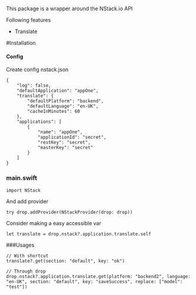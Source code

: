 This package is a wrapper around the NStack.io API 

Following features
 - Translate

#Installation

#### Config
Create config nstack.json

```
{
    "log": false,
    "defaultApplication": "appOne",
    "translate": {
        "defaultPlatform": "backend",
        "defaultLanguage": "en-UK",
        "cacheInMinutes": 60
    },
    "applications": [
        {
            "name": "appOne",
            "applicationId": "secret",
            "restKey": "secret",
            "masterKey": "secret"
        }
    ]
}

```

### main.swift
```
import NStack
```

And add provider
```
try drop.addProvider(NStackProvider(drop: drop))
```

Consider making a easy accessible var
```
let translate = drop.nstack?.application.translate.self
```

###Usages
```
// With shortcut
translate?.get(section: "default", key: "ok")

// Through drop
drop.nstack?.application.translate.get(platform: "backend2", language: "en-UK", section: "default", key: "saveSuccess", replace: ["model": "test"])
```